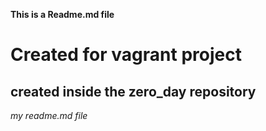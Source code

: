 **This is a Readme.md file**
# Created for vagrant project
## created inside the zero_day repository
*my readme.md file*
